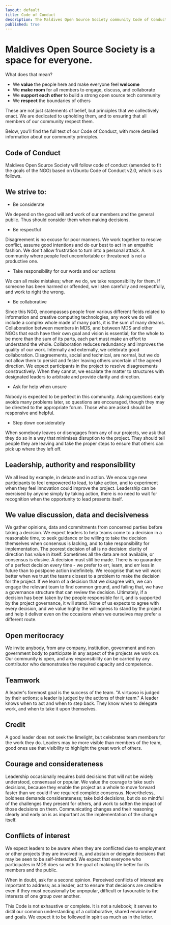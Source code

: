 ```yaml
---
layout: default
title: Code of Conduct
description: The Maldives Open Source Society community Code of Conduct.
published: true
---
```


# Maldives Open Source Society is a space for everyone.

What does that mean?
- We **value** the people here and make everyone feel **welcome**
- We **make room** for all members to engage, discuss, and collaborate
- We **support each other** to build a strong open source tech community
- We **respect** the boundaries of others

These are not just statements of belief, but principles that we collectively enact. We are dedicated to upholding them, and to ensuring that all members of our community respect them.

Below, you’ll find the full text of our Code of Conduct, with more detailed information about our community principles.

## Code of Conduct

Maldives Open Source Society will follow code of conduct (amended to fit the goals of the NGO) based on Ubuntu Code of Conduct v2.0, which is as follows.

## We strive to:

- Be considerate  

We depend on the good will and work of our members and the general public. Thus  should consider them when making decisions.

- Be respectful 

Disagreement is no excuse for poor manners. We work together to resolve conflict, assume good intentions and do our best to act in an empathic fashion. We don't allow frustration to turn into a personal attack. A community where people feel uncomfortable or threatened is not a productive one.

- Take responsibility for our words and our actions 

We can all make mistakes; when we do, we take responsibility for them. If someone has been harmed or offended, we listen carefully and respectfully, and work to right the wrong.

- Be collaborative

Since this NGO, encompasses people from various different fields related to information and creative computing technologies, any work we do will include a complex whole made of many parts, it is the sum of many dreams. Collaboration between members in MDS, and between MDS and other NGOs that each have their own goal and vision is essential; for the whole to be more than the sum of its parts, each part must make an effort to understand the whole. 
Collaboration reduces redundancy and improves the quality of our work. Internally and externally, we celebrate good collaboration. 
Disagreements, social and technical, are normal, but we do not allow them to persist and fester leaving others uncertain of the agreed direction.
We expect participants in the project to resolve disagreements constructively. When they cannot, we escalate the matter to structures with designated leaders to arbitrate and provide clarity and direction.

- Ask for help when unsure

Nobody is expected to be perfect in this community. Asking questions early avoids many problems later, so questions are encouraged, though they may be directed to the appropriate forum. Those who are asked should be responsive and helpful.

- Step down considerately

When somebody leaves or disengages from any of our projects, we ask that they do so in a way that minimises disruption to the project. They should tell people they are leaving and take the proper steps to ensure that others can pick up where they left off.

## Leadership, authority and responsibility

We all lead by example, in debate and in action. We encourage new participants to feel empowered to lead, to take action, and to experiment when they feel innovation could improve the project. Leadership can be exercised by anyone simply by taking action, there is no need to wait for recognition when the opportunity to lead presents itself.

## We value discussion, data and decisiveness

We gather opinions, data and commitments from concerned parties before taking a decision. We expect leaders to help teams come to a decision in a reasonable time, to seek guidance or be willing to take the decision themselves when consensus is lacking, and to take responsibility for implementation.
The poorest decision of all is no decision: clarity of direction has value in itself. Sometimes all the data are not available, or consensus is elusive. A decision must still be made. There is no guarantee of a perfect decision every time - we prefer to err, learn, and err less in future than to postpone action indefinitely.
We recognise that we will work better when we trust the teams closest to a problem to make the decision for the project. If we learn of a decision that we disagree with, we can engage the relevant team to find common ground, and failing that, we have a governance structure that can review the decision. Ultimately, if a decision has been taken by the people responsible for it, and is supported by the project governance, it will stand. None of us expects to agree with every decision, and we value highly the willingness to stand by the project and help it deliver even on the occasions when we ourselves may prefer a different route.

## Open meritocracy

We invite anybody, from any company, institution, government and non government body to participate in any aspect of the projects we work on. Our community is open, and any responsibility can be carried by any contributor who demonstrates the required capacity and competence.

## Teamwork

A leader's foremost goal is the success of the team.
"A virtuoso is judged by their actions; a leader is judged by the actions of their team." A leader knows when to act and when to step back. They know when to delegate work, and when to take it upon themselves.

## Credit

A good leader does not seek the limelight, but celebrates team members for the work they do. Leaders may be more visible than members of the team, good ones use that visibility to highlight the great work of others.

## Courage and considerateness

Leadership occasionally requires bold decisions that    will not be widely understood, consensual or popular. We value the courage to take such decisions, because they enable the project as a whole to move forward faster than we could if we required complete consensus. Nevertheless, boldness demands considerateness; take bold decisions, but do so mindful of the challenges they present for others, and work to soften the impact of those decisions on them. Communicating changes and their reasoning clearly and early on is as important as the implementation of the change itself.

## Conflicts of interest

We expect leaders to be aware when they are conflicted due to employment or other projects they are involved in, and abstain or delegate decisions that may be seen to be self-interested. We expect that everyone who participates in MDS does so with the goal of making life better for its members and the public.

When in doubt, ask for a second opinion. Perceived conflicts of interest are important to address; as a leader, act to ensure that decisions are credible even if they must occasionally be unpopular, difficult or favourable to the interests of one group over another.

This Code is not exhaustive or complete. It is not a rulebook; it serves to distil our common understanding of a collaborative, shared environment and goals. We expect it to be followed in spirit as much as in the letter.
